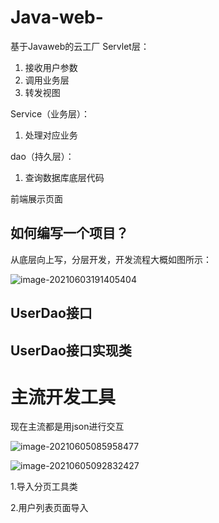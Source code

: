# Java-web-
基于Javaweb的云工厂
Servlet层：

1. 接收用户参数
2. 调用业务层
3. 转发视图

Service（业务层）：

1. 处理对应业务

dao（持久层）：

1. 查询数据库底层代码

前端展示页面



## 如何编写一个项目？

从底层向上写，分层开发，开发流程大概如图所示：

![image-20210603191405404](C:\Users\86130\AppData\Roaming\Typora\typora-user-images\image-20210603191405404.png)





## UserDao接口

## UserDao接口实现类

# 主流开发工具

现在主流都是用json进行交互

![image-20210605085958477](C:\Users\86130\AppData\Roaming\Typora\typora-user-images\image-20210605085958477.png)

![image-20210605092832427](C:\Users\86130\AppData\Roaming\Typora\typora-user-images\image-20210605092832427.png)

1.导入分页工具类

2.用户列表页面导入
